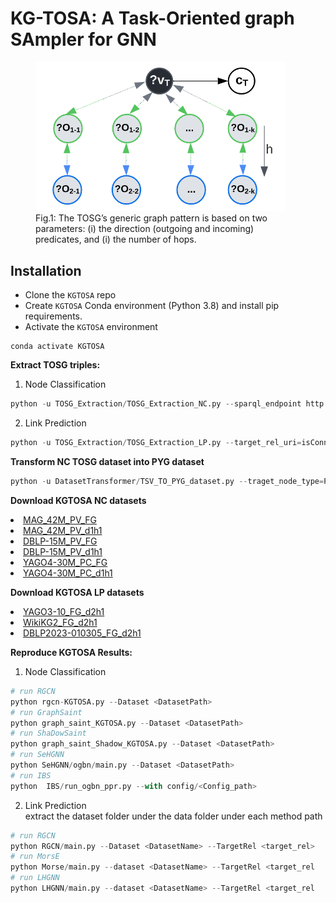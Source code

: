 # KG-TOSA: A Task-Oriented graph SAmpler for GNN
<figure>
  <img src="KGTOSA_BGP.png" width="400" />
  <figcaption>Fig.1: The TOSG’s generic graph pattern is based on two parameters: (i) the direction (outgoing and incoming) predicates, and (i) the number of hops.</figcaption>
</figure>

## Installation
* Clone the `KGTOSA` repo 
* Create `KGTOSA` Conda environment (Python 3.8) and install pip requirements.
* Activate the `KGTOSA` environment
```commandline
conda activate KGTOSA
```



<b>Extract TOSG triples:</b>
1. Node Classification
```python
python -u TOSG_Extraction/TOSG_Extraction_NC.py --sparql_endpoint http://206.12.98.118:8890/sparql --graph_uri http://dblp.org --target_rel_uri https://dblp.org/rdf/schema#publishedIn --TOSG d1h1 --batch_size 1000000 --out_file DBLP-15M_PV --threads_count 32  
```
2. Link Prediction
```python
python -u TOSG_Extraction/TOSG_Extraction_LP.py --target_rel_uri=isConnectedTo --data_path=<path> --dataset=YAGO3-10 --TOSG=d1h1 --file_sep=tab
```
<b>Transform NC TOSG dataset into PYG dataset</b>
```python
python -u DatasetTransformer/TSV_TO_PYG_dataset.py --traget_node_type=Paper --target_rel=publishedIn --csv_path=<path> --dataset_name=DBLP-15M_PV_d1h1 --file_sep=tab --split_rel=publish_year 
```
<b>Download KGTOSA NC datasets</b>
<li>
<a href="http://206.12.94.177/CodsData/KGNET/KGBen/MAG/MAG42M_PV_FG.zip">MAG_42M_PV_FG</a>
</li><li>
<a href="http://206.12.94.177/CodsData/KGNET/KGBen/MAG/MAG42M_PV_d1h1.zip">MAG_42M_PV_d1h1</a>
</li><li>
<a href="http://206.12.94.177/CodsData/KGNET/KGBen/DBLP/DBLP15M_PV_FG.zip">DBLP-15M_PV_FG</a>
</li><li>
<a href="http://206.12.94.177/CodsData/KGNET/KGBen/DBLP/DBLP15M_PV_d1h1.zip">DBLP-15M_PV_d1h1</a>
</li>
<li>
<a href="http://206.12.94.177/CodsData/KGNET/KGBen/YAGO/YAGO_FM200.zip">YAGO4-30M_PC_FG</a>
</li>
<li>
<a href="http://206.12.94.177/CodsData/KGNET/KGBen/YAGO/YAGO_Star200.zip">YAGO4-30M_PC_d1h1</a>
</li>

<b>Download KGTOSA LP datasets</b>
<li>
<a href="http://206.12.94.177/CodsData/KGNET/KGBen/YAGO3-10/KGTOSA_YAGO3-10.zip">YAGO3-10_FG_d2h1</a>
</li>
<li>
<a href="http://206.12.94.177/CodsData/KGNET/KGBen/OGBL-WikiKG2-2015/WikiKG2_LP.zip">WikiKG2_FG_d2h1</a>
</li>
<li>
<a href="http://206.12.94.177/CodsData/KGNET/KGBen/DBLP/LP/DBLP2023-010305.zip">DBLP2023-010305_FG_d2h1</a>
</li>
</p>



<b>Reproduce KGTOSA Results:</b>
1. Node Classification
```python
# run RGCN  
python rgcn-KGTOSA.py --Dataset <DatasetPath>
# run GraphSaint  
python graph_saint_KGTOSA.py --Dataset <DatasetPath>
# run ShaDowSaint  
python graph_saint_Shadow_KGTOSA.py --Dataset <DatasetPath>
# run SeHGNN  
python SeHGNN/ogbn/main.py --Dataset <DatasetPath>
# run IBS
python  IBS/run_ogbn_ppr.py --with config/<Config_path>  
```

2. Link Prediction <br>
extract the dataset folder under the data folder under each method path
```python
# run RGCN  
python RGCN/main.py --Dataset <DatasetName> --TargetRel <target_rel>
# run MorsE  
python Morse/main.py --dataset <DatasetName> --TargetRel <target_rel
# run LHGNN  
python LHGNN/main.py --dataset <DatasetName> --TargetRel <target_rel
```

